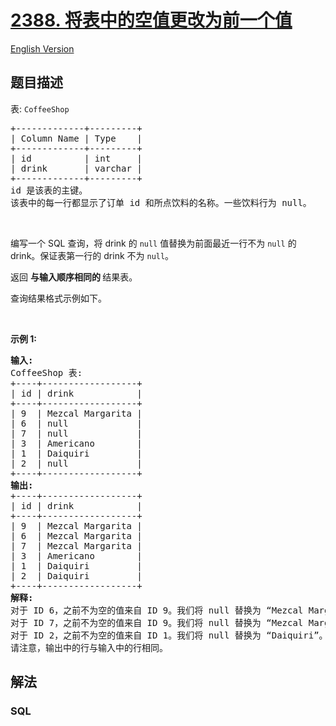 # [2388. 将表中的空值更改为前一个值](https://leetcode.cn/problems/change-null-values-in-a-table-to-the-previous-value)

[English Version](/solution/2300-2399/2388.Change%20Null%20Values%20in%20a%20Table%20to%20the%20Previous%20Value/README_EN.md)

## 题目描述

<p>表: <code>CoffeeShop</code></p>

<pre>
+-------------+---------+
| Column Name | Type    |
+-------------+---------+
| id          | int     |
| drink       | varchar |
+-------------+---------+
id 是该表的主键。
该表中的每一行都显示了订单 id 和所点饮料的名称。一些饮料行为 null。
</pre>

<p>&nbsp;</p>

<p>编写一个 SQL 查询，将 drink 的 <code>null</code>&nbsp;值替换为前面最近一行不为 <code>null</code>&nbsp;的 drink。保证表第一行的 drink 不为 <code>null</code>。</p>

<p>返回&nbsp;<strong>与输入顺序相同的&nbsp;</strong>结果表。</p>

<p>查询结果格式示例如下。</p>

<p>&nbsp;</p>

<p><strong class="example">示例 1:</strong></p>

<pre>
<strong>输入:</strong> 
CoffeeShop 表:
+----+------------------+
| id | drink            |
+----+------------------+
| 9  | Mezcal Margarita |
| 6  | null             |
| 7  | null             |
| 3  | Americano        |
| 1  | Daiquiri         |
| 2  | null             |
+----+------------------+
<strong>输出:</strong> 
+----+------------------+
| id | drink            |
+----+------------------+
| 9  | Mezcal Margarita |
| 6  | Mezcal Margarita |
| 7  | Mezcal Margarita |
| 3  | Americano        |
| 1  | Daiquiri         |
| 2  | Daiquiri         |
+----+------------------+
<strong>解释:</strong> 
对于 ID 6，之前不为空的值来自 ID 9。我们将 null 替换为 “Mezcal Margarita”。
对于 ID 7，之前不为空的值来自 ID 9。我们将 null 替换为 “Mezcal Margarita”。
对于 ID 2，之前不为空的值来自 ID 1。我们将 null 替换为 “Daiquiri”。
请注意，输出中的行与输入中的行相同。
</pre>

## 解法

### **SQL**

```sql

```
